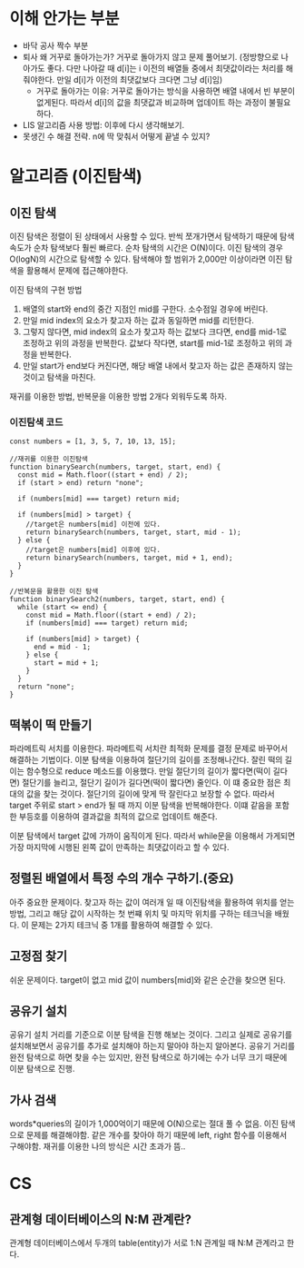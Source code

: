 # 이해 안가는 부분

- 바닥 공사 짝수 부분
- 퇴사 왜 거꾸로 돌아가는가? 거꾸로 돌아가지 않고 문제 풀어보기. (정방향으로 나아가도 좋다. 다만 나아갈 때 d[i]는 i 이전의 배열들 중에서 최댓값이라는 처리를 해줘야한다. 만일 d[i]가 이전의 최댓값보다 크다면 그냥 d[i]임)
  - 거꾸로 돌아가는 이유: 거꾸로 돌아가는 방식을 사용하면 배열 내에서 빈 부분이 없게된다. 따라서 d[i]의 값을 최댓값과 비교하며 업데이트 하는 과정이 불필요하다.
- LIS 알고리즘 사용 방법: 이후에 다시 생각해보기.
- 못생긴 수 해결 전략. n에 딱 맞춰서 어떻게 끝낼 수 있지?

# 알고리즘 (이진탐색)

## 이진 탐색

이진 탐색은 정렬이 된 상태에서 사용할 수 있다. 반씩 쪼개가면서 탐색하기 때문에 탐색 속도가 순차 탐색보다 훨씬 빠르다. 순차 탐색의 시간은 O(N)이다.
이진 탐색의 경우 O(logN)의 시간으로 탐색할 수 있다. 탐색해야 할 범위가 2,000만 이상이라면 이진 탐색을 활용해서 문제에 접근해야한다.

이진 탐색의 구현 방법

1. 배열의 start와 end의 중간 지점인 mid를 구한다. 소수점일 경우에 버린다.
2. 만일 mid index의 요소가 찾고자 하는 값과 동일하면 mid를 리턴한다.
3. 그렇지 않다면, mid index의 요소가 찾고자 하는 값보다 크다면, end를 mid-1로 조정하고 위의 과정을 반복한다. 값보다 작다면, start를 mid-1로 조정하고 위의 과정을 반복한다.
4. 만일 start가 end보다 커진다면, 해당 배열 내에서 찾고자 하는 값은 존재하지 않는 것이고 탐색을 마친다.

재귀를 이용한 방법, 반복문을 이용한 방법 2개다 외워두도록 하자.

### 이진탐색 코드

```
const numbers = [1, 3, 5, 7, 10, 13, 15];

//재귀를 이용한 이진탐색
function binarySearch(numbers, target, start, end) {
  const mid = Math.floor((start + end) / 2);
  if (start > end) return "none";

  if (numbers[mid] === target) return mid;

  if (numbers[mid] > target) {
    //target은 numbers[mid] 이전에 있다.
    return binarySearch(numbers, target, start, mid - 1);
  } else {
    //target은 numbers[mid] 이후에 있다.
    return binarySearch(numbers, target, mid + 1, end);
  }
}

//반복문을 활용한 이진 탐색
function binarySearch2(numbers, target, start, end) {
  while (start <= end) {
    const mid = Math.floor((start + end) / 2);
    if (numbers[mid] === target) return mid;

    if (numbers[mid] > target) {
      end = mid - 1;
    } else {
      start = mid + 1;
    }
  }
  return "none";
}
```

## 떡볶이 떡 만들기

파라메트릭 서치를 이용한다. 파라메트릭 서치란 최적화 문제를 결정 문제로 바꾸어서 해결하는 기법이다.
이분 탐색을 이용하여 절단기의 길이를 조정해나간다. 잘린 떡의 길이는 함수형으로 reduce 메소드를 이용했다. 만일 절단기의 길이가 짧다면(떡이 길다면) 절단기를 늘리고, 절단기 길이가 길다면(떡이 짧다면) 줄인다.
이 떄 중요한 점은 최대의 값을 찾는 것이다. 절단기의 길이에 맞게 딱 잘린다고 보장할 수 없다. 따라서 target 주위로 start > end가 될 때 까지 이분 탐색을 반복해야한다. 이떄 같음을 포함한 부등호를 이용하여 결과값을 최적의 값으로 업데이트 해준다.

이분 탐색에서 target 값에 가까이 움직이게 된다. 따라서 while문을 이용해서 가게되면 가장 마지막에 시행된 왼쪽 값이 만족하는 최댓값이라고 할 수 있다.

## 정렬된 배열에서 특정 수의 개수 구하기.(중요)

아주 중요한 문제이다. 찾고자 하는 값이 여러개 일 때 이진탐색을 활용하여 위치를 얻는 방법, 그리고 해당 값이 시작하는 첫 번쨰 위치 및 마지막 위치를 구하는 테크닉을 배웠다.
이 문제는 2가지 테크닉 중 1개를 활용하여 해결할 수 있다.

## 고정점 찾기

쉬운 문제이다. target이 없고 mid 값이 numbers[mid]와 같은 순간을 찾으면 된다.

## 공유기 설치

공유기 설치 거리를 기준으로 이분 탐색을 진행 해보는 것이다. 그리고 실제로 공유기를 설치해보면서 공유기를 추가로 설치해야 하는지 말아야 하는지 알아본다.
공유기 거리를 완전 탐색으로 하면 찾을 수는 있지만, 완전 탐색으로 하기에는 수가 너무 크기 때문에 이분 탐색으로 진행.

## 가사 검색

words\*queries의 길이가 1,000억이기 때문에 O(N)으로는 절대 풀 수 없음. 이진 탐색으로 문제를 해결해야함. 같은 개수를 찾아야 하기 때문에 left, right 함수를 이용해서 구해야함.
재귀를 이용한 나의 방식은 시간 초과가 뜸..

# CS

## 관계형 데이터베이스의 N:M 관계란?

관계형 데이터베이스에서 두개의 table(entity)가 서로 1:N 관계일 때 N:M 관계라고 한다.
